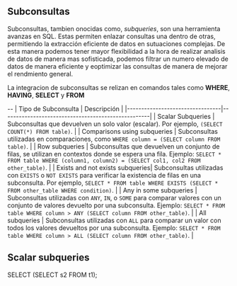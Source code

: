 ## Subconsultas

Subconsultas, tambien onocidas como, _subqueries_, son una herramienta avanzas en SQL. Estas permiten enlazar consultas una dentro de otras, permitiendo la extracción eficiente de datos en sutuaciones complejas. De esta manera podemos tener mayor flexibilidad a la hora de realizar analisis de datos de manera mas sofisticada, podemos filtrar un numero elevado de datos de manera eficiente y eoptimizar las consultas de manera de mejorar el rendmiento general.

La integracion de subconsultas se relizan en comandos tales como **WHERE**, **HAVING**, **SELECT** y **FROM**

--
| Tipo de Subconsulta             | Descripción                                        |
|---------------------------------|----------------------------------------------------|
| Scalar Subqueries               | Subconsultas que devuelven un solo valor (escalar). Por ejemplo, `(SELECT COUNT(*) FROM table)`.                                                                                   |
| Comparisons using subqueries    | Subconsultas utilizadas en comparaciones, como `WHERE column = (SELECT column FROM table)`.                               |
| Row subqueries                  | Subconsultas que devuelven un conjunto de filas, se utilizan en contextos donde se espera una fila. Ejemplo: `SELECT * FROM table WHERE (column1, column2) = (SELECT col1, col2 FROM other_table)`.                |
| Exists and not exists subqueries| Subconsultas utilizadas con `EXISTS` o `NOT EXISTS` para verificar la existencia de filas en una subconsulta. Por ejemplo, `SELECT * FROM table WHERE EXISTS (SELECT * FROM other_table WHERE condition)`.  |
| Any in some subqueries          | Subconsultas utilizadas con `ANY`, `IN`, o `SOME` para comparar valores con un conjunto de valores devuelto por una subconsulta. Ejemplo: `SELECT * FROM table WHERE column > ANY (SELECT column FROM other_table)`. |
| All subqueries                  | Subconsultas utilizadas con `ALL` para comparar un valor con todos los valores devueltos por una subconsulta. Ejemplo: `SELECT * FROM table WHERE column > ALL (SELECT column FROM other_table)`.        |

## Scalar subqueries

  SELECT (SELECT s2 FROM t1);
